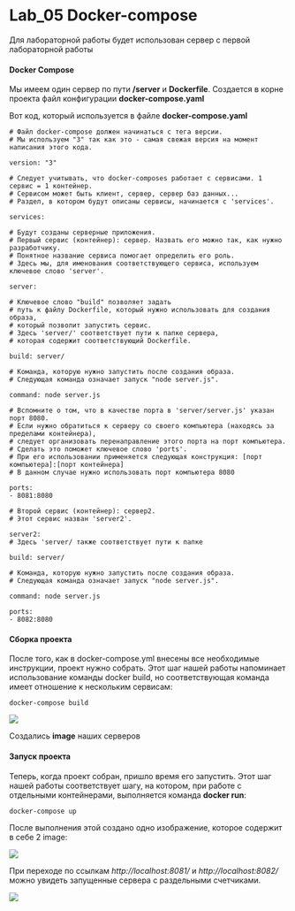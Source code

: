 # Lab_05 Docker-compose

Для лабораторной работы будет использован сервер с первой лабораторной работы

#### Docker Compose

Мы имеем один сервер по пути **/server** и **Dockerfile**. Создается в корне проекта файл конфигурации **docker-compose.yaml**

Вот код, который используется в файле **docker-compose.yaml**

    # Файл docker-compose должен начинаться с тега версии.
    # Мы используем "3" так как это - самая свежая версия на момент написания этого кода.

    version: "3"

    # Следует учитывать, что docker-composes работает с сервисами. 1 сервис = 1 контейнер.
    # Сервисом может быть клиент, сервер, сервер баз данных...
    # Раздел, в котором будут описаны сервисы, начинается с 'services'.

    services:

    # Будут созданы серверные приложения.
    # Первый сервис (контейнер): сервер. Назвать его можно так, как нужно разработчику.
    # Понятное название сервиса помогает определить его роль.
    # Здесь мы, для именования соответствующего сервиса, используем ключевое слово 'server'.
    
    server:
    
    # Ключевое слово "build" позволяет задать
    # путь к файлу Dockerfile, который нужно использовать для создания образа,
    # который позволит запустить сервис.
    # Здесь 'server/' соответствует пути к папке сервера,
    # которая содержит соответствующий Dockerfile.
    
    build: server/
    
    # Команда, которую нужно запустить после создания образа.
    # Следующая команда означает запуск "node server.js".
    
    command: node server.js
    
    # Вспомните о том, что в качестве порта в 'server/server.js' указан порт 8080.
    # Если нужно обратиться к серверу со своего компьютера (находясь за пределами контейнера),
    # следует организовать перенаправление этого порта на порт компьютера.
    # Сделать это поможет ключевое слово 'ports'.
    # При его использовании применяется следующая конструкция: [порт компьютера]:[порт контейнера]
    # В данном случае нужно использовать порт компьютера 8080
    
    ports:
    - 8081:8080
    
    # Второй сервис (контейнер): сервер2.
    # Этот сервис назван 'server2'.
    
    server2:
    # Здесь 'server/ также соответствует пути к папке
    
    build: server/
    
    # Команда, которую нужно запустить после создания образа.
    # Следующая команда означает запуск "node server.js".
    
    command: node server.js
    
    ports:
    - 8082:8080
    

#### Сборка проекта

После того, как в docker-compose.yml внесены все необходимые инструкции, проект нужно собрать. Этот шаг нашей работы напоминает использование команды docker build, но соответствующая команда имеет отношение к нескольким сервисам:

    docker-compose build


![](/img/build.jpg)

Создались **image** наших серверов

#### Запуск проекта

Теперь, когда проект собран, пришло время его запустить. Этот шаг нашей работы соответствует шагу, на котором, при работе с отдельными контейнерами, выполняется команда **docker run**:

    docker-compose up
    
После выполнения этой создано одно изображение, которое содержит в себе 2 image:

![](/img/up.jpg)

При переходе по ссылкам *http://localhost:8081/* и *http://localhost:8082/* можно увидеть запущенные сервера с раздельными счетчиками.

![](/img/test.jpg)